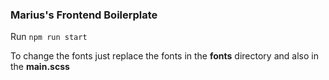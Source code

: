 ### Marius's Frontend Boilerplate
Run `npm run start`

To change the fonts just replace the fonts in the **fonts** directory and also in the **main.scss**